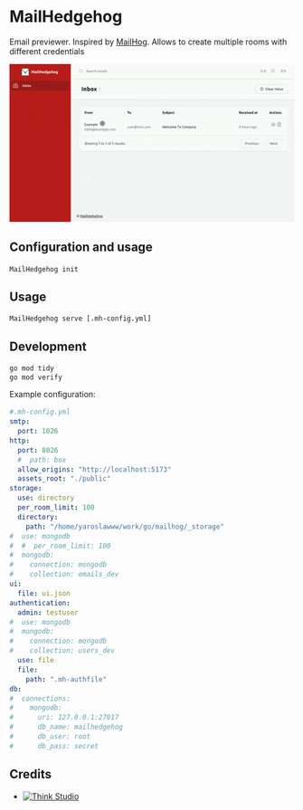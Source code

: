 # MailHedgehog

Email previewer. Inspired by [MailHog](https://github.com/mailhog/MailHog). 
Allows to create multiple rooms with different credentials

![mailhedgehog.gif](docs%2Fimg%2Fmailhedgehog.gif)

## Configuration and usage

```shell
MailHedgehog init
```

## Usage

```shell
MailHedgehog serve [.mh-config.yml]
```

## Development

```shell
go mod tidy
go mod verify
```

Example configuration:
```yaml
#.mh-config.yml
smtp:
  port: 1026
http:
  port: 8026
  #  path: box
  allow_origins: "http://localhost:5173"
  assets_root: "./public"
storage:
  use: directory
  per_room_limit: 100
  directory:
    path: "/home/yaroslawww/work/go/mailhog/_storage"
#  use: mongodb
#  #  per_room_limit: 100
#  mongodb:
#    connection: mongodb
#    collection: emails_dev
ui:
  file: ui.json
authentication:
  admin: testuser
#  use: mongodb
#  mongodb:
#    connection: mongodb
#    collection: users_dev
  use: file
  file:
    path: ".mh-authfile"
db:
#  connections:
#    mongodb:
#      uri: 127.0.0.1:27017
#      db_name: mailhedgehog
#      db_user: root
#      db_pass: secret
```

## Credits

- [![Think Studio](https://yaroslawww.github.io/images/sponsors/packages/logo-think-studio.png)](https://think.studio/)

